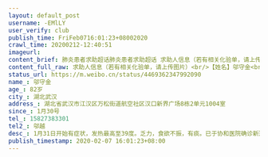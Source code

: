 ```yaml
---
layout: default_post
username: -EMlLY
user_verify: club
publish_time: FriFeb0716:01:23+08002020
crawl_time: 20200212-12:40:51
imageurl: 
content_brief: 肺炎患者求助超话肺炎患者求助超话 求助人信息（若有相关化验单，请上传图片）【姓名】邬守金【年龄】82岁【所在城市】湖北武汉【所在小区、社区】湖北省武汉市江汉区万松街道航空社区汉口新界广场8栋2单元1004室【患病时间】1月30号【联系方式】15827383301【其他紧急联系人】邬越【 ...全文
content_full_raw: 求助人信息（若有相关化验单，请上传图片）<br/>【姓名】邬守金<br/>【年龄】82岁<br/>【所在城市】湖北武汉<br/>【所在小区、社区】湖北省武汉市江汉区万松街道航空社区汉口新界广场8栋2单元1004室<br/>【患病时间】1月30号<br/>【联系方式】15827383301<br/>【其他紧急联系人】邬越<br/>【病情描述】1月31日开始有症状，发热最高至39度。乏力，食欲不振，有痰。已于协和医院确诊新冠病毒，打吊针5天未退烧。两次CT显示有恶化趋势。患糖尿病和心动过缓等基础病，如果不及时得到救治会一直恶化下去的<spanclass="url-icon"><imgalt=[泪]src="//h5.sinaimg.cn/m/emoticon/icon/default/d_lei-1b4b02f8b1.png"style="width:1em;height:1em;"/></span><ahref='/n/跪求床位'>@跪求床位</a><adata-url="http://t.cn/R2WxQOQ"href="http://weibo.com/p/1001018008642010000000000"data-hide=""><spanclass='url-icon'><imgstyle='width:1rem;height:1rem'src='https://h5.sinaimg.cn/upload/2015/09/25/3/timeline_card_small_location_default.png'></span><spanclass="surl-text">武汉</span></a>
status_url: https://m.weibo.cn/status/4469362347992090
name_: 邬守金
age_: 82岁
city_: 湖北武汉
address_: 湖北省武汉市江汉区万松街道航空社区汉口新界广场8栋2单元1004室
since_: 1月30号
tel_: 15827383301
tel2_: 邬越
desc_: 1月31日开始有症状，发热最高至39度。乏力，食欲不振，有痰。已于协和医院确诊新冠病毒，打吊针5天未退烧。两次CT显示有恶化趋势。患糖尿病和心动过缓等基础病，如果不及时得到救治会一直恶化下去的<spanclass="url-icon"><imgalt=[泪]src="//h5.sinaimg.cn/m/emoticon/icon/default/d_lei-1b4b02f8b1.png"style="width1em;height1em;"/></span><ahref='/n/跪求床位'>@跪求床位</a><adata-url="http//t.cn/R2WxQOQ"href="http//weibo.com/p/1001018008642010000000000"data-hide=""><spanclass='url-icon'><imgstyle='width1rem;height1rem'src='https//h5.sinaimg.cn/upload/2015/09/25/3/timeline_card_small_location_default.png'></span><spanclass="surl-text">武汉</span></a>
publish_timestamp: 2020-02-07 16:01:23+08:00
---
```

